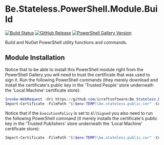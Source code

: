 ﻿# Be.Stateless.PowerShell.Module.Build

[![Build Status](https://dev.azure.com/icraftsoftware/be.stateless/_apis/build/status/Be.Stateless.PowerShell.Module.Build%20Manual%20Release?branchName=master)](https://dev.azure.com/icraftsoftware/be.stateless/_build/latest?definitionId=22&branchName=master)
[![GitHub Release](https://img.shields.io/github/v/release/icraftsoftware/Be.Stateless.PowerShell.Module.Build?label=Release&logo=github)](https://github.com/icraftsoftware/Be.Stateless.PowerShell.Module.Build/releases/latest)
[![PowerShell Gallery Version](https://img.shields.io/powershellgallery/v/Build.svg?style=flat&logo=powershell)](https://www.powershellgallery.com/packages/Build)

Build and NuGet PowerShell utility functions and commands.

## Module Installation

Notice that to be able to install this PowerShell module right from the PowerShell Gallery you will need to trust the certificate that was used to sign it. Run the following PowerShell commands (they merely download and install the certificate's public key in the 'Trusted People' store underneath the 'Local Machine' certificate store):

```PowerShell
Invoke-WebRequest -Uri https://github.com/icraftsoftware/Be.Stateless.Build.Scripts/raw/master/be.stateless.public.cer -OutFile "$($env:TEMP)\be.stateless.public.cer"
Import-Certificate -FilePath "$($env:TEMP)\be.stateless.public.cer" -CertStoreLocation Cert:\LocalMachine\TrustedPeople\
```

Notice that if the `ExecutionPolicy` is set to `AllSigned` you also need to run the following PowerShell command (it merely installs the certificate's public key in the 'Trusted Publishers' store underneath the 'Local Machine' certificate store):

```PowerShell
Import-Certificate -FilePath "$($env:TEMP)\be.stateless.public.cer" -CertStoreLocation Cert:\LocalMachine\TrustedPublisher\
```
